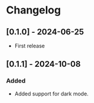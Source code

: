 # Changelog

## [0.1.0] - 2024-06-25

- First release

## [0.1.1] - 2024-10-08

### Added

- Added support for dark mode.
